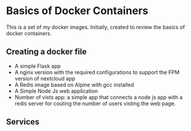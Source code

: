 # Basics of Docker Containers
This is a set of my docker images. Initially, created to review the basics of docker containers.
## Creating a docker file
- A simple Flask app
- A nginx version with the required configurations to support the FPM version of nextcloud app
- A Redis image based on Alpine with gcc installed
- A Simple Node Js web application
- Number of vists app: a simple app that connects a node js app with a redis server for couting the number of users visting the web page.
## Services
